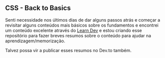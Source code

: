 ## CSS - Back to Basics

Senti necessidade nos últimos dias de dar alguns passos atrás e começar a revisitar alguns conteúdos mais básicos sobre os fundamentos
e encontrei um conteúdo excelente através do [Learn Dev](https://web.dev/learn/css/) e estou criando esse repositório para fazer breves resumos sobre o conteúdo para ajudar na aprendizagem/memorização.

Talvez possa vir a publicar esses resumos no Dev.to também.